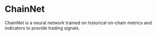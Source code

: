 # ChainNet
ChainNet is a neural network trained on historical on-chain metrics and indicators to provide trading signals.
